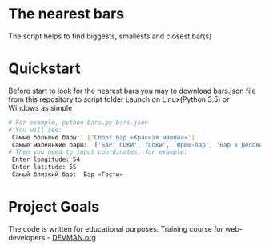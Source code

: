 # The nearest bars

The script helps to find biggests, smallests and closest bar(s)

# Quickstart

Before start to look for the nearest bars you may to download bars.json file from this repository to script folder
Launch on Linux(Python 3.5) or Windows as simple

```bash
# For example, python bars.py bars.json
# You will see:
 Самые большие бары:  ['Спорт бар «Красная машина»']
 Самые маленькие бары:  ['БАР. СОКИ', 'Соки', 'Фреш-бар', 'Бар в Деловом центре Яуза']
# Then you need to input coordinates, for example:
 Enter longitude: 54
 Enter latitude: 55
 Самый близкий бар:  Бар «Гости»
```

# Project Goals

The code is written for educational purposes. Training course for web-developers - [DEVMAN.org](https://devman.org)
